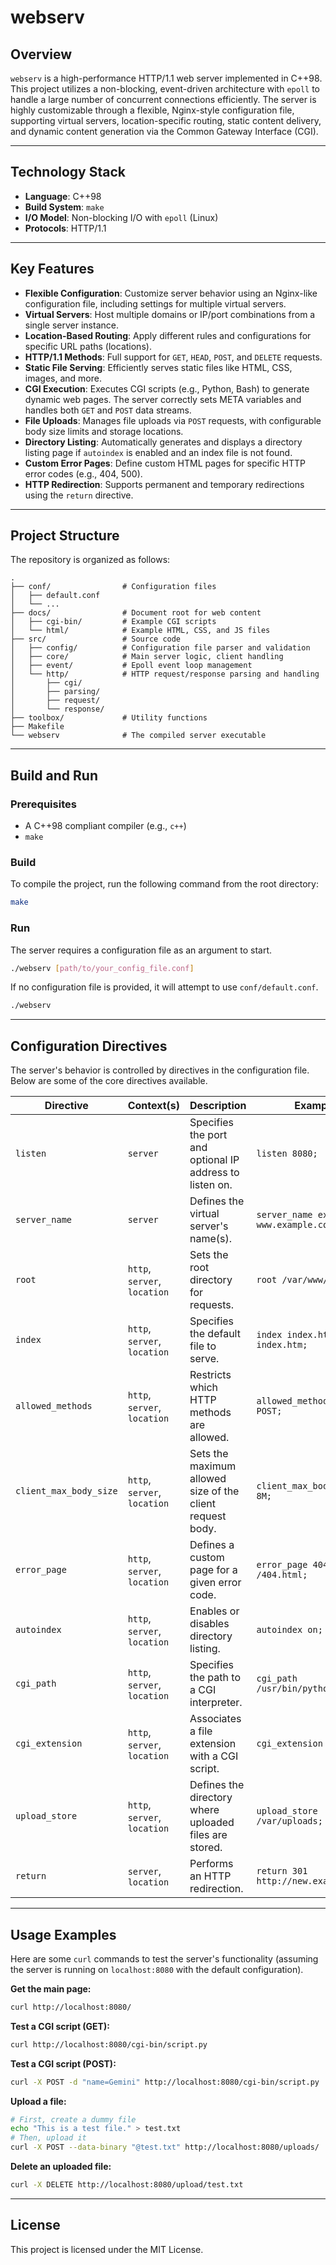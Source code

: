 # webserv

## Overview

`webserv` is a high-performance HTTP/1.1 web server implemented in C++98. This project utilizes a non-blocking, event-driven architecture with `epoll` to handle a large number of concurrent connections efficiently. The server is highly customizable through a flexible, Nginx-style configuration file, supporting virtual servers, location-specific routing, static content delivery, and dynamic content generation via the Common Gateway Interface (CGI).

---

## Technology Stack

* **Language**: C++98
* **Build System**: `make`
* **I/O Model**: Non-blocking I/O with `epoll` (Linux)
* **Protocols**: HTTP/1.1

---

## Key Features

* **Flexible Configuration**: Customize server behavior using an Nginx-like configuration file, including settings for multiple virtual servers.
* **Virtual Servers**: Host multiple domains or IP/port combinations from a single server instance.
* **Location-Based Routing**: Apply different rules and configurations for specific URL paths (locations).
* **HTTP/1.1 Methods**: Full support for `GET`, `HEAD`, `POST`, and `DELETE` requests.
* **Static File Serving**: Efficiently serves static files like HTML, CSS, images, and more.
* **CGI Execution**: Executes CGI scripts (e.g., Python, Bash) to generate dynamic web pages. The server correctly sets META variables and handles both `GET` and `POST` data streams.
* **File Uploads**: Manages file uploads via `POST` requests, with configurable body size limits and storage locations.
* **Directory Listing**: Automatically generates and displays a directory listing page if `autoindex` is enabled and an index file is not found.
* **Custom Error Pages**: Define custom HTML pages for specific HTTP error codes (e.g., 404, 500).
* **HTTP Redirection**: Supports permanent and temporary redirections using the `return` directive.

---

## Project Structure

The repository is organized as follows:

```
.
├── conf/                # Configuration files
│   ├── default.conf
│   └── ...
├── docs/                # Document root for web content
│   ├── cgi-bin/         # Example CGI scripts
│   └── html/            # Example HTML, CSS, and JS files
├── src/                 # Source code
│   ├── config/          # Configuration file parser and validation
│   ├── core/            # Main server logic, client handling
│   ├── event/           # Epoll event loop management
│   └── http/            # HTTP request/response parsing and handling
│       ├── cgi/
│       ├── parsing/
│       ├── request/
│       └── response/
├── toolbox/             # Utility functions
├── Makefile
└── webserv              # The compiled server executable
```

---

## Build and Run

### Prerequisites

* A C++98 compliant compiler (e.g., `c++`)
* `make`

### Build

To compile the project, run the following command from the root directory:

```bash
make
```

### Run

The server requires a configuration file as an argument to start.

```bash
./webserv [path/to/your_config_file.conf]
```

If no configuration file is provided, it will attempt to use `conf/default.conf`.

```bash
./webserv
```

---

## Configuration Directives

The server's behavior is controlled by directives in the configuration file. Below are some of the core directives available.

| Directive              | Context(s)                  | Description                                            | Example                               |
| ---------------------- | --------------------------- | ------------------------------------------------------ | ------------------------------------- |
| `listen`               | `server`                    | Specifies the port and optional IP address to listen on. | `listen 8080;`                        |
| `server_name`          | `server`                    | Defines the virtual server's name(s).                  | `server_name example.com www.example.com;` |
| `root`                 | `http`, `server`, `location`| Sets the root directory for requests.                  | `root /var/www/html;`                 |
| `index`                | `http`, `server`, `location`| Specifies the default file to serve.                   | `index index.html index.htm;`         |
| `allowed_methods`      | `http`, `server`, `location`| Restricts which HTTP methods are allowed.              | `allowed_methods GET POST;`           |
| `client_max_body_size` | `http`, `server`, `location`| Sets the maximum allowed size of the client request body.| `client_max_body_size 8M;`            |
| `error_page`           | `http`, `server`, `location`| Defines a custom page for a given error code.          | `error_page 404 /404.html;`           |
| `autoindex`            | `http`, `server`, `location`| Enables or disables directory listing.                 | `autoindex on;`                       |
| `cgi_path`             | `http`, `server`, `location`| Specifies the path to a CGI interpreter.               | `cgi_path /usr/bin/python3;`          |
| `cgi_extension`        | `http`, `server`, `location`| Associates a file extension with a CGI script.         | `cgi_extension .py;`                  |
| `upload_store`         | `http`, `server`, `location`| Defines the directory where uploaded files are stored.  | `upload_store /var/uploads;`          |
| `return`               | `server`, `location`        | Performs an HTTP redirection.                          | `return 301 http://new.example.com;`  |

---

## Usage Examples

Here are some `curl` commands to test the server's functionality (assuming the server is running on `localhost:8080` with the default configuration).

**Get the main page:**
```bash
curl http://localhost:8080/
```

**Test a CGI script (GET):**
```bash
curl http://localhost:8080/cgi-bin/script.py
```

**Test a CGI script (POST):**
```bash
curl -X POST -d "name=Gemini" http://localhost:8080/cgi-bin/script.py
```

**Upload a file:**
```bash
# First, create a dummy file
echo "This is a test file." > test.txt
# Then, upload it
curl -X POST --data-binary "@test.txt" http://localhost:8080/uploads/
```

**Delete an uploaded file:**
```bash
curl -X DELETE http://localhost:8080/upload/test.txt
```

---

## License

This project is licensed under the MIT License.
